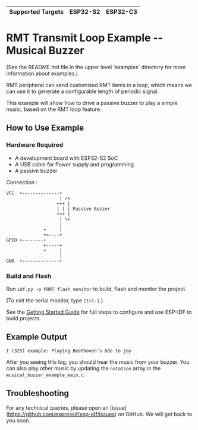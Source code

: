 | Supported Targets | ESP32-S2 | ESP32-C3 |
| ----------------- | -------- | -------- |

# RMT Transmit Loop Example -- Musical Buzzer

(See the README.md file in the upper level 'examples' directory for more information about examples.)

RMT peripheral can send customized RMT items in a loop, which means we can use it to generate a configurable length of periodic signal.

This example will show how to drive a passive buzzer to play a simple music, based on the RMT loop feature.

## How to Use Example

### Hardware Required

* A development board with ESP32-S2 SoC
* A USB cable for Power supply and programming
* A passive buzzer

Connection :

```
VCC  +--------------+
                    | /+
                   +++ |
                   | | | Passive Buzzer
                   +++ |
                    | \+
                    |
              +     |
              +<----+
GPIO +--------+
              +-----+
              +     |
                    |
GND  +--------------+
```

### Build and Flash

Run `idf.py -p PORT flash monitor` to build, flash and monitor the project.

(To exit the serial monitor, type ``Ctrl-]``.)

See the [Getting Started Guide](https://docs.espressif.com/projects/esp-idf/en/latest/get-started/index.html) for full steps to configure and use ESP-IDF to build projects.


## Example Output

```
I (325) example: Playing Beethoven's Ode to joy
```

After you seeing this log, you should hear the music from your buzzer. You can also play other music by updating the `notation` array in the `musical_buzzer_example_main.c`.

## Troubleshooting

For any technical queries, please open an [issue] (https://github.com/espressif/esp-idf/issues) on GitHub. We will get back to you soon.
